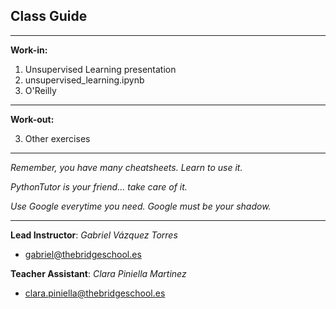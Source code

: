## **Class Guide**

---------

**Work-in:**

1. Unsupervised Learning presentation
2. unsupervised_learning.ipynb
3. O'Reilly

---------

**Work-out:**

3. Other exercises

---------

*Remember, you have many cheatsheets. Learn to use it.*

*PythonTutor is your friend... take care of it.*

*Use Google everytime you need. Google must be your shadow.*

---------

**Lead Instructor**: *Gabriel Vázquez Torres*

- gabriel@thebridgeschool.es

**Teacher Assistant**: *Clara Piniella Martinez*

- clara.piniella@thebridgeschool.es